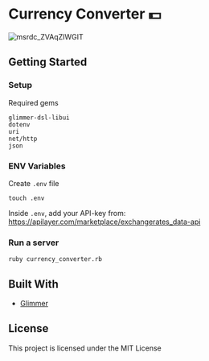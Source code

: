 # Currency Converter 💵
![msrdc_ZVAqZIWGIT](https://github.com/smackdh/glimmer_app/assets/66011769/35a19a83-c4e3-4073-a364-001e20ed8d24)

## Getting Started
### Setup

Required gems
```
glimmer-dsl-libui
dotenv
uri
net/http
json
```

### ENV Variables
Create `.env` file
```
touch .env
```
Inside `.env`, add your API-key from: https://apilayer.com/marketplace/exchangerates_data-api

### Run a server
```
ruby currency_converter.rb
```

## Built With
- [Glimmer](https://github.com/AndyObtiva/glimmer)


## License
This project is licensed under the MIT License

